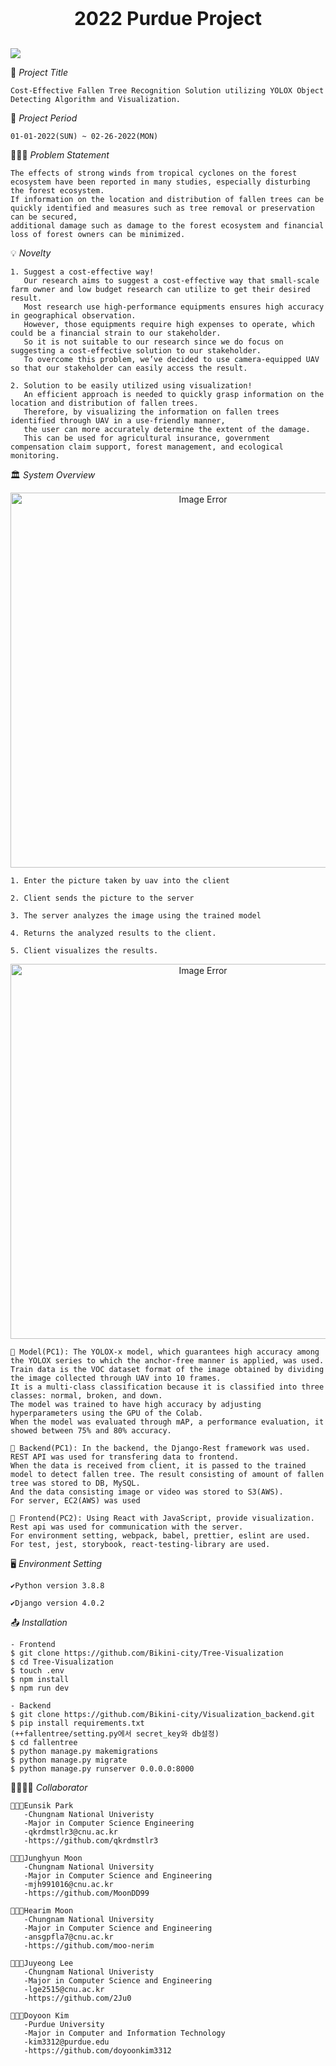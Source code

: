 <p style="text-align: center; font-size: 30px; font-weight : bold;">2022 Purdue Project<p>

![](https://i.imgur.com/KMHj3Al.jpg)

📑 _Project Title_

    Cost-Effective Fallen Tree Recognition Solution utilizing YOLOX Object Detecting Algorithm and Visualization.

📅 _Project Period_

    01-01-2022(SUN) ~ 02-26-2022(MON)

🧖🏻‍♀️ _Problem Statement_

    The effects of strong winds from tropical cyclones on the forest ecosystem have been reported in many studies, especially disturbing the forest ecosystem.
    If information on the location and distribution of fallen trees can be quickly identified and measures such as tree removal or preservation can be secured,
    additional damage such as damage to the forest ecosystem and financial loss of forest owners can be minimized.

💡 _Novelty_

    1. Suggest a cost-effective way!
       Our research aims to suggest a cost-effective way that small-scale farm owner and low budget research can utilize to get their desired result.
       Most research use high-performance equipments ensures high accuracy in geographical observation.
       However, those equipments require high expenses to operate, which could be a financial strain to our stakeholder.
       So it is not suitable to our research since we do focus on suggesting a cost-effective solution to our stakeholder.
       To overcome this problem, we’ve decided to use camera-equipped UAV so that our stakeholder can easily access the result.

    2. Solution to be easily utilized using visualization!
       An efficient approach is needed to quickly grasp information on the location and distribution of fallen trees.
       Therefore, by visualizing the information on fallen trees identified through UAV in a use-friendly manner,
       the user can more accurately determine the extent of the damage.
       This can be used for agricultural insurance, government compensation claim support, forest management, and ecological monitoring.

🏛 _System Overview_

<p align="center">
   <img src="https://i.imgur.com/E2PAVi8.png" width="600" alt="Image Error"/>
</p>
    
    1. Enter the picture taken by uav into the client
    
    2. Client sends the picture to the server
    
    3. The server analyzes the image using the trained model
    
    4. Returns the analyzed results to the client.
    
    5. Client visualizes the results.

<p align="center">
   <img src="https://i.imgur.com/Red1Sdd.png" width="600" alt="Image Error"/>
</p>

    🌳 Model(PC1): The YOLOX-x model, which guarantees high accuracy among the YOLOX series to which the anchor-free manner is applied, was used.
    Train data is the VOC dataset format of the image obtained by dividing the image collected through UAV into 10 frames.
    It is a multi-class classification because it is classified into three classes: normal, broken, and down.
    The model was trained to have high accuracy by adjusting hyperparameters using the GPU of the Colab.
    When the model was evaluated through mAP, a performance evaluation, it showed between 75% and 80% accuracy.

    🌳 Backend(PC1): In the backend, the Django-Rest framework was used. REST API was used for transfering data to frontend.
    When the data is received from client, it is passed to the trained model to detect fallen tree. The result consisting of amount of fallen tree was stored to DB, MySQL.
    And the data consisting image or video was stored to S3(AWS).
    For server, EC2(AWS) was used

    🌳 Frontend(PC2): Using React with JavaScript, provide visualization.
    Rest api was used for communication with the server.
    For environment setting, webpack, babel, prettier, eslint are used.
    For test, jest, storybook, react-testing-library are used.

🖥️ _Environment Setting_

    ✔️Python version 3.8.8

    ✔️Django version 4.0.2

📤 _Installation_

    - Frontend
    $ git clone https://github.com/Bikini-city/Tree-Visualization
    $ cd Tree-Visualization
    $ touch .env
    $ npm install
    $ npm run dev

    - Backend
    $ git clone https://github.com/Bikini-city/Visualization_backend.git
    $ pip install requirements.txt
    (++fallentree/setting.py에서 secret_key와 db설정)
    $ cd fallentree
    $ python manage.py makemigrations
    $ python manage.py migrate
    $ python manage.py runserver 0.0.0.0:8000

👨‍👩‍👧‍👧 _Collaborator_

    👨🏻‍💻Eunsik Park
       -Chungnam National Univeristy
       -Major in Computer Science Engineering
       -qkrdmstlr3@cnu.ac.kr
       -https://github.com/qkrdmstlr3

    👩🏻‍💻Junghyun Moon
       -Chungnam National University
       -Major in Computer Science and Engineering
       -mjh991016@cnu.ac.kr
       -https://github.com/MoonDD99

    👩🏻‍💻Hearim Moon
       -Chungnam National University
       -Major in Computer Science and Engineering
       -ansgpfla7@cnu.ac.kr
       -https://github.com/moo-nerim

    👩🏻‍💻Juyeong Lee
       -Chungnam National Univeristy
       -Major in Computer Science and Engineering
       -lge2515@cnu.ac.kr
       -https://github.com/2Ju0

    👨🏻‍💻Doyoon Kim
       -Purdue University
       -Major in Computer and Information Technology
       -kim3312@purdue.edu
       -https://github.com/doyoonkim3312
